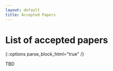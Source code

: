 ```yaml
---
layout: default
title: Accepted Papers
---
```


# List of accepted papers

{::options parse_block_html="true" /}

TBD
